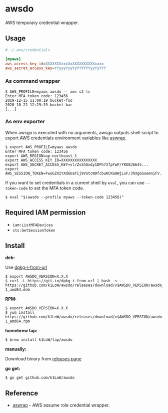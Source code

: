 # awsdo

AWS temporary credential wrapper.

## Usage

``` ini
# ~/.aws/credentials

[myaws]
aws_access_key_id=XXXXXXXxxxXxXXXXXXXXXXxxxx
aws_secret_access_key=YYyyyYyyYyYYYYYYyyYyYYY
```

### As command wrapper

``` console
$ AWS_PROFILE=myaws awsdo -- aws s3 ls
Enter MFA token code: 123456
2019-12-15 11:00:19 bucket-foo
2020-10-22 12:29:19 bucket-bar
[...]
```

### As env exporter

When awsgo is executed with no arguments, awsgo outputs shell script to export AWS credentials environment variables like [aswrap](https://github.com/fujiwara/aswrap).

``` console
$ export AWS_PROFILE=myaws awsdo
Enter MFA token code: 123456
export AWS_REGION=ap-northeast-1
export AWS_ACCESS_KEY_ID=XXXXXXXXXXXXXXXX
export AWS_SECRET_ACCESS_KEY=vl/Zv5hGxdy1DPh7IfpYwP/YKU8J6645...
export AWS_SESSION_TOKEN=FwoGZXIYXdGUaFij9VStcW9fcbuKCKGAWjLxF/3hXgGSoemniFV...
```

If you want to set credentials in a current shell by `eval`, you can use `--token-code` to set the MFA token code.

``` console
$ eval "$(awsdo --profile myaws --token-code 123456)"
```

## Required IAM permission

- `iam:ListMFADevices`
- `sts:GetSessionToken`

## Install

**deb:**

Use [dpkg-i-from-url](https://github.com/k1LoW/dpkg-i-from-url)

``` console
$ export AWSDO_VERSION=X.X.X
$ curl -L https://git.io/dpkg-i-from-url | bash -s -- https://github.com/k1LoW/awsdo/releases/download/v$AWSDO_VERSION/awsdo_$AWSDO_VERSION-1_amd64.deb
```

**RPM:**

``` console
$ export AWSDO_VERSION=X.X.X
$ yum install https://github.com/k1LoW/awsdo/releases/download/v$AWSDO_VERSION/awsdo_$AWSDO_VERSION-1_amd64.rpm
```

**homebrew tap:**

```console
$ brew install k1LoW/tap/awsdo
```

**manually:**

Download binary from [releases page](https://github.com/k1LoW/awsdo/releases)

**go get:**

```console
$ go get github.com/k1LoW/awsdo
```

## Reference

- [aswrap](https://github.com/fujiwara/aswrap) - AWS assume role credential wrapper.
